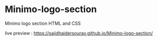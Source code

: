 # Minimo-logo-section
Minimo logo section HTML and CSS

live preview :
https://sajidhaidersourav.github.io/Minimo-logo-section/

